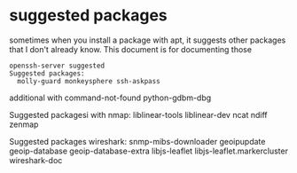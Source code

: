 # suggested packages

sometimes when you install a package with apt, it suggests other packages 
that I don't already know. This document is for documenting those


```
openssh-server suggested
Suggested packages:
  molly-guard monkeysphere ssh-askpass
```



additional with command-not-found
python-gdbm-dbg


Suggested packagesi with nmap:
  liblinear-tools liblinear-dev ncat ndiff zenmap


Suggested packages wireshark:
  snmp-mibs-downloader geoipupdate geoip-database geoip-database-extra libjs-leaflet
  libjs-leaflet.markercluster wireshark-doc
